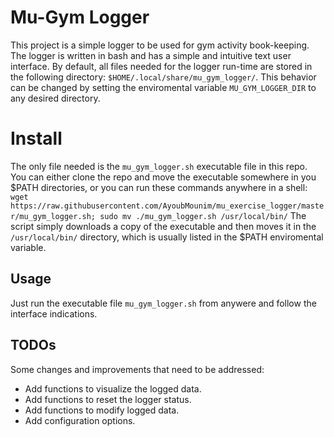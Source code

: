 
# Mu-Gym Logger

This project is a simple logger to be used for gym activity book-keeping. The
logger is written in bash and has a simple and intuitive text user interface.
By default, all files needed for the logger run-time are stored in the
following directory: `$HOME/.local/share/mu_gym_logger/`. This behavior can be
changed by setting the enviromental variable `MU_GYM_LOGGER_DIR` to any desired
directory.

# Install

The only file needed is the `mu_gym_logger.sh` executable file in this repo. You
can either clone the repo and move the executable somewhere in you $PATH
directories, or you can run these commands anywhere in a shell:
`wget https://raw.githubusercontent.com/AyoubMounim/mu_exercise_logger/master/mu_gym_logger.sh; sudo mv ./mu_gym_logger.sh /usr/local/bin/`
The script simply downloads a copy of the executable and then moves it in the
`/usr/local/bin/` directory, which is usually listed in the $PATH enviromental
variable.

## Usage

Just run the executable file `mu_gym_logger.sh` from anywere and follow the
interface indications.

## TODOs

Some changes and improvements that need to be addressed:

* Add functions to visualize the logged data.
* Add functions to reset the logger status.
* Add functions to modify logged data.
* Add configuration options.

